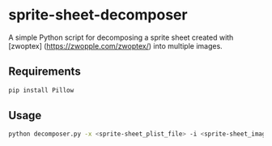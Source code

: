 # sprite-sheet-decomposer
A simple Python script for decomposing a sprite sheet created with [zwoptex] (https://zwopple.com/zwoptex/) into multiple images.

## Requirements
```bash
pip install Pillow
```

## Usage
```bash
python decomposer.py -x <sprite-sheet_plist_file> -i <sprite-sheet_image_file> -o <image_output_directory>
```
